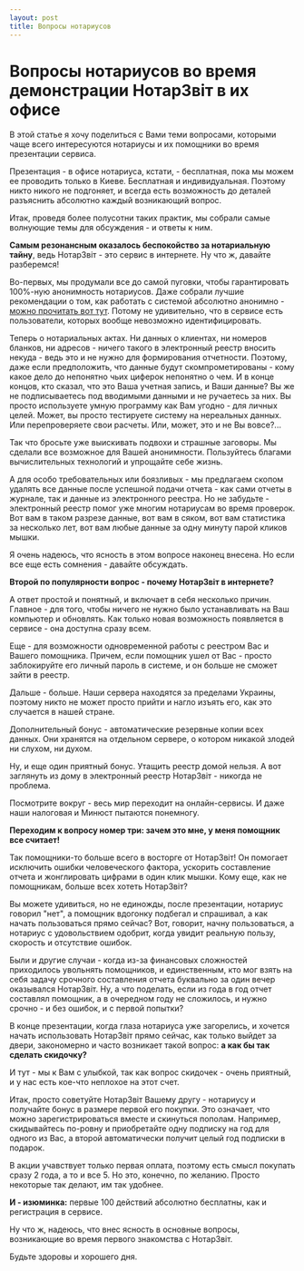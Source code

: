 ```yaml
---
layout: post
title: Вопросы нотариусов
---
```


# Вопросы нотариусов во время демонстрации НотарЗвіт в их офисе

В этой статье я хочу поделиться с Вами теми вопросами, которыми чаще всего интересуются нотариусы и их помощники во время презентации сервиса.

Презентация - в офисе нотариуса, кстати, - бесплатная,  пока мы можем ее проводить только в Киеве. Бесплатная и индивидуальная. Поэтому никто никого не подгоняет, и всегда есть возможность до деталей разъяснить абсолютно каждый возникающий вопрос.

Итак, проведя более полусотни таких практик, мы собрали самые волнующие темы для обсуждения - и ответы к ним.

**Самым резонансным оказалось беспокойство за нотариальную тайну**, ведь НотарЗвіт - это сервис в интернете. Ну что ж, давайте разберемся!

Во-первых, мы продумали все до самой пуговки, чтобы гарантировать 100%-ную анонимность нотариусов. Даже собрали лучшие рекомендации о том, как работать с системой абсолютно анонимно - <a href="http://help.notarzvit.com/how-to-anonymize/" target="_blank">можно прочитать вот тут</a>. Потому не удивительно, что в сервисе есть пользователи, которых вообще невозможно идентифицировать.

Теперь о нотариальных актах. Ни данных о клиентах, ни номеров бланков, ни адресов - ничего такого в электронный реестр вносить некуда - ведь это и не нужно для формирования отчетности. Поэтому, даже если предположить, что данные будут скомпрометированы - кому какое дело до непонятно чьих циферок непонятно о чем. И в конце концов, кто сказал, что это Ваша учетная запись, и Ваши данные? Вы же не подписываетесь под вводимыми данными и не ручаетесь за них. Вы просто используете умную программу как Вам угодно - для личных целей. Может, вы просто тестируете систему на нереальных данных. Или перепроверяете свои расчеты. Или, может, это и не Вы вовсе?...

Так что бросьте уже выискивать подвохи и страшные заговоры. Мы сделали все возможное для Вашей анонимности. Пользуйтесь благами вычислительных технологий и упрощайте себе жизнь.

А для особо требовательных или боязливых - мы предлагаем скопом удалять все данные после успешной подачи отчета - как сами отчеты в журнале, так и данные из электронного реестра. Но не забудьте - электронный реестр помог уже многим нотариусам во время проверок. Вот вам в таком разрезе данные, вот вам в сяком, вот вам статистика за несколько лет, вот вам любые данные за одну минуту парой кликов мышки.

Я очень надеюсь, что ясность в этом вопросе наконец внесена. Но если все еще есть сомнения - давайте обсуждать.

**Второй по популярности вопрос - почему НотарЗвіт в интернете?**

А ответ простой и понятный, и включает в себя несколько причин. Главное - для того, чтобы ничего не нужно было устанавливать на Ваш компьютер и обновлять. Как только новая возможность появляется в сервисе - она доступна сразу всем.

Еще - для возможности одновременной работы с реестром Вас и Вашего помощника. Причем, если помощник ушел от Вас - просто заблокируйте его личный пароль в системе, и он больше не сможет зайти в реестр.

Дальше - больше. Наши сервера находятся за пределами Украины,  поэтому никто не может просто прийти и нагло изъять его, как это случается в нашей стране.

Дополнительный бонус - автоматические резервные копии всех данных. Они хранятся на отдельном сервере, о котором никакой злодей ни слухом, ни духом.

Ну, и еще один приятный бонус. Утащить реестр домой нельзя. А вот заглянуть из дому в электронный реестр НотарЗвіт - никогда не проблема.

Посмотрите вокруг - весь мир переходит на онлайн-сервисы. И даже наши налоговая и Минюст пытаются понемногу.

**Переходим к вопросу номер три: зачем это мне, у меня помощник все считает!**

Так помощники-то больше всего в восторге от НотарЗвіт! Он помогает исключить ошибки человеческого фактора, ускорить составление отчета и жонглировать цифрами в один клик мышки. Кому еще, как не помощникам, больше всех хотеть НотарЗвіт?

Вы можете удивиться, но не единожды, после презентации, нотариус говорил "нет",  а помощник вдогонку подбегал и спрашивал, а как начать пользоваться прямо сейчас? Вот, говорит, начну пользоваться, а нотариус с удовольствием одобрит, когда увидит реальную пользу, скорость и отсутствие ошибок.

Были и другие случаи - когда из-за финансовых сложностей приходилось увольнять помощников, и единственным, кто мог взять на себя задачу срочного составления отчета буквально за один вечер оказывался НотарЗвіт. Ну, а что поделать, если из года в год отчет составлял помощник, а в очередном году не сложилось, и нужно срочно - и без ошибок, и с первой попытки?

В конце презентации, когда глаза нотариуса уже загорелись, и хочется начать использовать НотарЗвіт прямо сейчас, как только  выйдет за двери, закономерно и часто возникает такой вопрос: **а как бы так сделать скидочку?**

И тут - мы к Вам с улыбкой, так как вопрос скидочек - очень приятный, и у нас есть кое-что неплохое на этот счет.

Итак, просто советуйте НотарЗвіт Вашему другу  -  нотариусу и получайте бонус в размере первой его покупки.  Это означает, что можно зарегистрироваться вместе и скинуться пополам. Например, скидывайтесь по-ровну и приобретайте одну подписку на год для одного из Вас, а второй автоматически получит целый год подписки в подарок.

В акции учавствует только первая оплата, поэтому есть смысл покупать сразу 2 года, а то и все 5. Но это, конечно, по желанию. Просто некоторые так делают, им так удобнее.

**И - изюминка:** первые 100 действий абсолютно бесплатны, как и регистрация в сервисе.

Ну что ж, надеюсь, что внес ясность в основные вопросы, возникающие во время первого знакомства с НотарЗвіт.

Будьте здоровы и хорошего дня.
